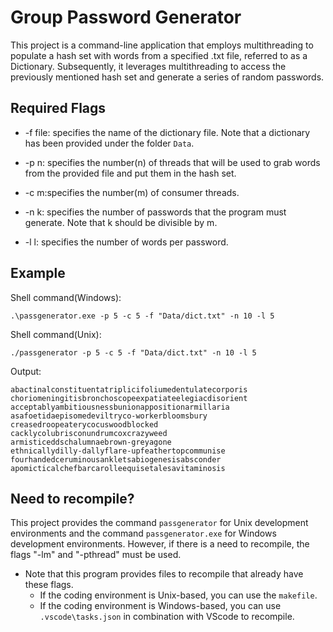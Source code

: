# Group Password Generator

This project is a command-line application that employs multithreading to populate a hash set with words from a specified .txt file, referred to as a Dictionary. Subsequently, it leverages multithreading to access the previously mentioned hash set and generate a series of random passwords.

## Required Flags

* -f file: specifies the name of the dictionary file. Note that a dictionary has been provided under the folder `Data`.

* -p n: specifies the number(n) of threads that will be used to grab words from the provided file and put them in the hash set.

* -c m:specifies the number(m) of consumer threads.

* -n k: specifies the number of passwords that the program must generate. Note that k should be divisible by m.

* -l l: specifies the number of words per password.

## Example

Shell command(Windows):
```
.\passgenerator.exe -p 5 -c 5 -f "Data/dict.txt" -n 10 -l 5
```
Shell command(Unix):
```
./passgenerator -p 5 -c 5 -f "Data/dict.txt" -n 10 -l 5
```
Output:
```
abactinalconstituentatriplicifoliumedentulatecorporis
choriomeningitisbronchoscopeexpatiateelegiacdisorient
acceptablyambitiousnessbunionappositionarmillaria
asafoetidaepisomedeviltryco-workerbloomsbury
creasedroopeaterycocuswoodblocked
cacklycolubrisconundrumcoxcrazyweed
armisticeddschalumnaebrown-greyagone
ethnicallydilly-dallyflare-upfeathertopcommunise
fourhandedceruminousankletsabiogenesisabsconder
apomicticalchefbarcarolleequisetalesavitaminosis
```

## Need to recompile?

This project provides the command `passgenerator` for Unix development environments and the command `passgenerator.exe` for Windows development environments. However, if there is a need to recompile, the flags "-lm" and "-pthread" must be used.
* Note that this program provides files to recompile that already have these flags.
  * If the coding environment is Unix-based, you can use the `makefile`.
  * If the coding environment is Windows-based, you can use `.vscode\tasks.json` in combination with VScode to recompile.
